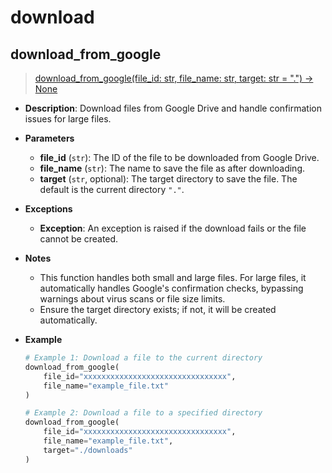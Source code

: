 # download

## download_from_google

> [download_from_google(file_id: str, file_name: str, target: str = ".") -> None](https://github.com/DocsaidLab/Capybara/blob/c83d96363a3de3686a98dd7b558a168f08b9bc97/capybara/utils/utils.py#L70)

- **Description**: Download files from Google Drive and handle confirmation issues for large files.

- **Parameters**

  - **file_id** (`str`): The ID of the file to be downloaded from Google Drive.
  - **file_name** (`str`): The name to save the file as after downloading.
  - **target** (`str`, optional): The target directory to save the file. The default is the current directory `"."`.

- **Exceptions**

  - **Exception**: An exception is raised if the download fails or the file cannot be created.

- **Notes**

  - This function handles both small and large files. For large files, it automatically handles Google's confirmation checks, bypassing warnings about virus scans or file size limits.
  - Ensure the target directory exists; if not, it will be created automatically.

- **Example**

  ```python
  # Example 1: Download a file to the current directory
  download_from_google(
      file_id="xxxxxxxxxxxxxxxxxxxxxxxxxxxxxxxx",
      file_name="example_file.txt"
  )

  # Example 2: Download a file to a specified directory
  download_from_google(
      file_id="xxxxxxxxxxxxxxxxxxxxxxxxxxxxxxxx",
      file_name="example_file.txt",
      target="./downloads"
  )
  ```
